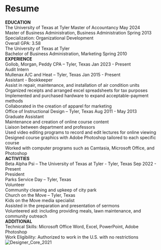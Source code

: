 # Resume
<b>EDUCATION</b><br>
The University of Texas at Tyler Master of Accountancy May 2024<br>
Master of Business Administration, Business Administration Spring 2013<br>
Specialization: Organizational Development<br>
Overall GPA: 3.58 <br>
The University of Texas at Tyler<br>
Bachelor of Business Administration, Marketing Spring 2010<br>
<b>EXPERIENCE</b><br>
Gollob, Morgan, Peddy CPA – Tyler, Texas Jan 2023 - Present<br>
Audit Intern<br>
Mullenax A/C and Heat – Tyler, Texas Jan 2015 - Present<br>
Assistant - Bookkeeper<br>
Assist in repair, maintenance, and installation of air condition units<br>
Organized receipts and arranged excel spreadsheets for tax purposes<br>
Implemented and purchased hardware to expand acceptable-payment methods<br>
Collaborated in the creation of apparel for marketing<br>
Office of Instructional Design – Tyler, Texas Aug 2011 - May 2013<br>
Graduate Assistant<br>
Maintenance and creation of online course content<br>
Liaison between department and professors<br>
Used video editing programs to record and edit lectures for online viewing<br>
Designed course graphics with Adobe Photoshop tailored to each specific course<br>
Worked with computer programs such as Camtasia, Microsoft Office, and Photoshop<br>
<b>ACTIVITIES</b><br>
Beta Alpha Psi – The University of Texas at Tyler - Tyler, Texas Sep 2022 - Present<br>
President<br>
Parks Service Day – Tyler, Texas<br>
Volunteer<br>
Community cleaning and upkeep of city park<br>
Church on the Move – Tyler, Texas<br>
Kids on the Move media specialist<br>
Assisted in the preparation and presentation of sermons<br>
Volunteered aid: including providing meals, lawn maintenance, and community outreach<br>
<b>ADDITIONAL</b><br>
Technical Skills: Microsoft Office Word, Excel, PowerPoint, Adobe Photoshop<br>
Work Eligibility: Authorized to work in the U.S. with no restrictions<br>
![Designer_Core_2021](https://github.com/Mullenax/Mullenax.github.io/assets/142950687/d07efb62-239d-4a1f-812c-b89e89dc5514)

